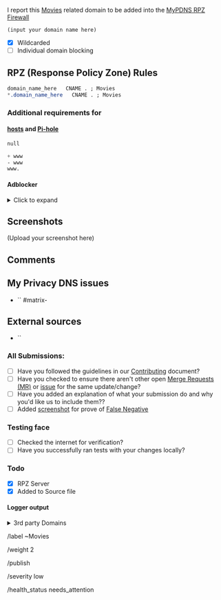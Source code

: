 I report this [Movies][catinfo] related domain to be added into the [MyPDNS RPZ Firewall][mpdrf]

```
(input your domain name here)
```

- [X] Wildcarded
- [ ] Individual domain blocking

## RPZ (Response Policy Zone) Rules

```css
domain_name_here   CNAME . ; Movies
*.domain_name_here   CNAME . ; Movies
```

### Additional requirements for

#### [hosts] and [Pi-hole]

```css
null
```

```css
+ www
- www
www.
```

#### Adblocker
<details><summary>Click to expand</summary>

```css
N/A
```

</details>

## Screenshots
(Upload your screenshot here)

## Comments
<!-- Comments such as specific URL to view contents -->

## My Privacy DNS issues
- `` #matrix-

## External sources
<!-- if you took this domain from other board -->
- ``

### All Submissions:
- [ ] Have you followed the guidelines in our [Contributing](CONTRIBUTING.md) document?
- [ ] Have you checked to ensure there aren't other open [Merge Requests (MR)][MR] or [issue] for the same update/change?
- [ ] Have you added an explanation of what your submission do and why you'd like us to include them??
- [ ] Added [screenshot] for prove of [False Negative][FN]

### Testing face
- [ ] Checked the internet for verification?
- [ ] Have you successfully ran tests with your changes locally?

### Todo
- [X] RPZ Server
- [X] Added to Source file

#### Logger output

<details><summary>3rd party Domains</summary>

```css
N/A
```

</details>

[catinfo]: https://0xacab.org/my-privacy-dns/support/-/wikis/Categories/Movies
[FN]: https://0xacab.org/my-privacy-dns/support/-/wikis/False-Negative "About False Positive"
[hosts]: https://0xacab.org/my-privacy-dns/support/-/wikis/dns/DnsHosts "Hosts files a outdated blacklist format"
[issue]: https://0xacab.org/my-privacy-dns/matrix/-/issues "My Privacy DNS Domain records"
[mpdrf]: https://0xacab.org/my-privacy-dns/matrix/ "My Privacy DNS RPZ Firewall Filter"
[MR]: https://0xacab.org/my-privacy-dns/matrix/-/merge_requests "My Privacy DNS Merge Requests"
[Pi-hole]: https://0xacab.org/my-privacy-dns/matrix/-/blob/master/source/porn_filters/README.md#pi-hole "What is Pi-hole and it limitations"
[screenshot]: https://0xacab.org/my-privacy-dns/support/-/wikis/Screenshot "What is a screenshot"

/label ~Movies

/weight 2

/publish

/severity low

/health_status needs_attention
